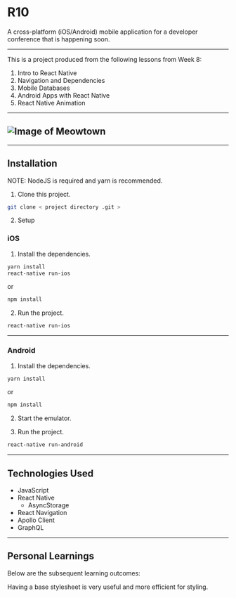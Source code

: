 # R10

A cross-platform (iOS/Android) mobile application for a developer conference that is happening soon.

---

This is a project produced from the following lessons from Week 8:

1. Intro to React Native
2. Navigation and Dependencies
3. Mobile Databases
4. Android Apps with React Native
5. React Native Animation

---

## ![Image of Meowtown](https://github.com/nejmal/R10/blob/master/R10.png)

---

## Installation

NOTE: NodeJS is required and yarn is recommended.

1. Clone this project.

```bash
git clone < project directory .git >
```

2. Setup

### iOS

1. Install the dependencies.

```bash
yarn install
react-native run-ios
```

or

```bash
npm install
```

2. Run the project.

```bash
react-native run-ios
```

---

### Android

1. Install the dependencies.

```bash
yarn install
```

or

```bash
npm install
```

2. Start the emulator.

3. Run the project.

```bash
react-native run-android
```

---

## Technologies Used

- JavaScript
- React Native
  - AsyncStorage
- React Navigation
- Apollo Client
- GraphQL

---

## Personal Learnings

Below are the subsequent learning outcomes:

Having a base stylesheet is very useful and more efficient for styling.
